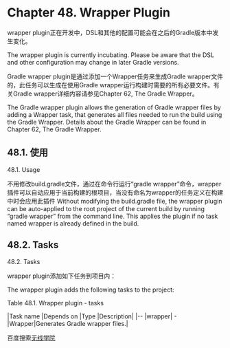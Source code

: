 # **Chapter 48. Wrapper Plugin**

wrapper plugin正在开发中，DSL和其他的配置可能会在之后的Gradle版本中发生变化。

The wrapper plugin is currently incubating. Please be aware that the DSL and other configuration may change in later Gradle versions.

Gradle wrapper plugin是通过添加一个Wrapper任务来生成Gradle wrapper文件的，此任务可以生成在使用Gradle wrapper运行构建时需要的所有必要文件。有关Gradle wrapper详细内容请参见Chapter 62, The Gradle Wrapper。

The Gradle wrapper plugin allows the generation of Gradle wrapper files by adding a Wrapper task, that generates all files needed to run the build using the Gradle Wrapper. Details about the Gradle Wrapper can be found in Chapter 62, The Gradle Wrapper.

## **48.1. 使用**

48.1. Usage

不用修改build.gradle文件，通过在命令行运行“gradle wrapper”命令，wrapper插件可以自动应用于当前构建的根项目，当没有命名为wrapper的任务定义在构建中时会应用此插件
Without modifying the build.gradle file, the wrapper plugin can be auto-applied to the root project of the current build by running “gradle wrapper” from the command line. This applies the plugin if no task named wrapper is already defined in the build.

## **48.2. Tasks**

48.2. Tasks

wrapper plugin添加如下任务到项目内：

The wrapper plugin adds the following tasks to the project:

Table 48.1. Wrapper plugin - tasks

|Task name	|Depends on	|Type	|Description|
|--
|wrapper|	-	|Wrapper|Generates Gradle wrapper files.|

百度搜索[无线学院](http://wirelesscollege.cn)

